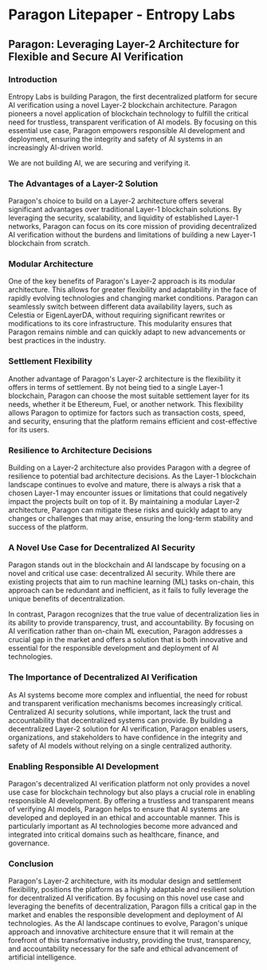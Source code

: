 # Paragon Litepaper - Entropy Labs

## Paragon: Leveraging Layer-2 Architecture for Flexible and Secure AI Verification

### Introduction
Entropy Labs is building Paragon, the first decentralized platform for secure AI verification using a novel Layer-2 blockchain architecture. Paragon pioneers a novel application of blockchain technology to fulfill the critical need for trustless, transparent verification of AI models. By focusing on this essential use case, Paragon empowers responsible AI development and deployment, ensuring the integrity and safety of AI systems in an increasingly AI-driven world.

We are not building AI, we are securing and verifying it.

### The Advantages of a Layer-2 Solution

Paragon's choice to build on a Layer-2 architecture offers several significant advantages over traditional Layer-1 blockchain solutions. By leveraging the security, scalability, and liquidity of established Layer-1 networks, Paragon can focus on its core mission of providing decentralized AI verification without the burdens and limitations of building a new Layer-1 blockchain from scratch.

### Modular Architecture

One of the key benefits of Paragon's Layer-2 approach is its modular architecture. This allows for greater flexibility and adaptability in the face of rapidly evolving technologies and changing market conditions. Paragon can seamlessly switch between different data availability layers, such as Celestia or EigenLayerDA, without requiring significant rewrites or modifications to its core infrastructure. This modularity ensures that Paragon remains nimble and can quickly adapt to new advancements or best practices in the industry.

### Settlement Flexibility

Another advantage of Paragon's Layer-2 architecture is the flexibility it offers in terms of settlement. By not being tied to a single Layer-1 blockchain, Paragon can choose the most suitable settlement layer for its needs, whether it be Ethereum, Fuel, or another network. This flexibility allows Paragon to optimize for factors such as transaction costs, speed, and security, ensuring that the platform remains efficient and cost-effective for its users.

### Resilience to Architecture Decisions

Building on a Layer-2 architecture also provides Paragon with a degree of resilience to potential bad architecture decisions. As the Layer-1 blockchain landscape continues to evolve and mature, there is always a risk that a chosen Layer-1 may encounter issues or limitations that could negatively impact the projects built on top of it. By maintaining a modular Layer-2 architecture, Paragon can mitigate these risks and quickly adapt to any changes or challenges that may arise, ensuring the long-term stability and success of the platform.

### A Novel Use Case for Decentralized AI Security

Paragon stands out in the blockchain and AI landscape by focusing on a novel and critical use case: decentralized AI security. While there are existing projects that aim to run machine learning (ML) tasks on-chain, this approach can be redundant and inefficient, as it fails to fully leverage the unique benefits of decentralization.

In contrast, Paragon recognizes that the true value of decentralization lies in its ability to provide transparency, trust, and accountability. By focusing on AI verification rather than on-chain ML execution, Paragon addresses a crucial gap in the market and offers a solution that is both innovative and essential for the responsible development and deployment of AI technologies.

### The Importance of Decentralized AI Verification

As AI systems become more complex and influential, the need for robust and transparent verification mechanisms becomes increasingly critical. Centralized AI security solutions, while important, lack the trust and accountability that decentralized systems can provide. By building a decentralized Layer-2 solution for AI verification, Paragon enables users, organizations, and stakeholders to have confidence in the integrity and safety of AI models without relying on a single centralized authority.

### Enabling Responsible AI Development

Paragon's decentralized AI verification platform not only provides a novel use case for blockchain technology but also plays a crucial role in enabling responsible AI development. By offering a trustless and transparent means of verifying AI models, Paragon helps to ensure that AI systems are developed and deployed in an ethical and accountable manner. This is particularly important as AI technologies become more advanced and integrated into critical domains such as healthcare, finance, and governance.

### Conclusion

Paragon's Layer-2 architecture, with its modular design and settlement flexibility, positions the platform as a highly adaptable and resilient solution for decentralized AI verification. By focusing on this novel use case and leveraging the benefits of decentralization, Paragon fills a critical gap in the market and enables the responsible development and deployment of AI technologies. As the AI landscape continues to evolve, Paragon's unique approach and innovative architecture ensure that it will remain at the forefront of this transformative industry, providing the trust, transparency, and accountability necessary for the safe and ethical advancement of artificial intelligence.
